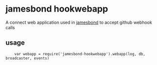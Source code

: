 # jamesbond hookwebapp

A connect web application used in [jamesbond](https://github.com/kessler/node-jamesbond) to accept github webhook calls

## usage
```
    var webapp = require('jamesbond-hookwebapp').webapp(log, db, broadcaster, events)
```
